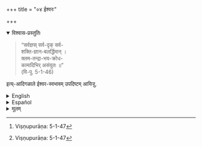 +++
title = "०४ ईश्वरः"

+++

<details open><summary>विश्वास-प्रस्तुतिः</summary>

> “सर्वज्ञस् सर्व-दृक् सर्व-  
शक्ति-ज्ञान-बलर्द्धिमान् ।  
क्लम-तन्द्रा-भय-क्रोध-  
कामादिभिर् असंयुतः ॥”  
(वि-पु. 5-1-46) 

इत्य्-आदिगळाले ईश्वर-स्वभावम् उपदिष्टम् आयिऱ्ऱु. 
</details>

<details><summary>English</summary>

The third class of 'Real' is Iśvara who has been thus described :-  
He is all ;[^f143]  
He knows all;  
He sees all;  
He possesses all strength, all knowledge, all power, all wealth :  
He is without fatigue, without lassitude,  
without fear, without anger, without desire and other such (blemishes).  
Thus has the nature of Iśvara been taught,

</details>

<details><summary>Español</summary>

La tercera clase de 'Real' es Iśvara, quien ha sido descrito así:-  
Él es todo; [^f143]  
Él sabe todo;  
Él ve todo;  
Posee toda fuerza, todo conocimiento, todo poder, toda riqueza:  
Él no tiene fatiga, sin lassitudes,  
Sin miedo, sin ira, sin deseo y otros (imperfecciones).  

Así se ha enseñado la naturaleza de Iśvara,
</details>

<details><summary>मूलम्</summary>

“सर्वज्ञस्सर्वदृक्सर्वशक्ति-ज्ञानबलर्द्धिमान् । क्लमतन्द्री भयक्रोधकामादिभिरसंयुतः ॥” (वि-पु. 5-1-46) इत्यादिगळाले ईश्वरस्वभावम् उपदिष्टमायिऱ्ऱु. 
</details>

[^f139]: Viṣṇupurāṇa: 2-13-98

[^f140]: ? ?

[^f141]: Bhagavadgītā: 15-16

[^f142]: Viṣṇupurāṇa: 1-6-39

[^f143]: Viṣṇupurāṇa: 5-1-47
